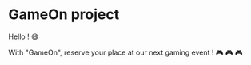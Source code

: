 # GameOn project

Hello ! :smile:

With "GameOn", reserve your place at our next gaming event ! :video_game: :video_game: :video_game: